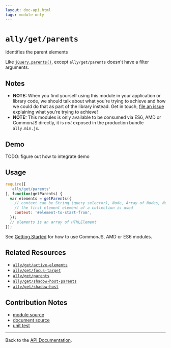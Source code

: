 ```yaml
---
layout: doc-api.html
tags: module-only
---
```


# `ally/get/parents`

Identifies the parent elements

Like [`jQuery.parents()`](http://api.jquery.com/parents/), except `ally/get/parents` doesn't have a filter arguments.


## Notes

* **NOTE:** When you find yourself using this module in your application or library code, we should talk about what you're trying to achieve and how we could do that as part of the library instead. Get in touch, [file an issue](https://github.com/medialize/ally.js/issues) explaining what you're trying to achieve!
* **NOTE:** This modules is only available to be consumed via ES6, AMD or CommonJS directly, it is *not* exposed in the production bundle `ally.min.js`.


## Demo

TODO: figure out how to integrate demo


## Usage

```js
require([
  'ally/get/parents'
], function(getParents) {
  var elements = getParents({
    // context can be String (query selector), Node, Array of Nodes, NodeList, HTMLCollection
    // the first element element of a collection is used
    context: '#element-to-start-from',
  });
  // elements is an array of HTMLElement
});
```

See [Getting Started](../../getting-started.md) for how to use CommonJS, AMD or ES6 modules.


## Related Resources

* [`ally/get/active-elements`](active-elements.md)
* [`ally/get/focus-target`](focus-target.md)
* [`ally/get/parents`](parents.md)
* [`ally/get/shadow-host-parents`](shadow-host-parents.md)
* [`ally/get/shadow-host`](shadow-host.md)


## Contribution Notes

* [module source](https://github.com/medialize/ally.js/blob/master/src/get/parents.js)
* [document source](https://github.com/medialize/ally.js/blob/master/docs/api/get/parents.md)
* [unit test](https://github.com/medialize/ally.js/blob/master/test/unit/get.parents.test.js)


---

Back to the [API Documentation](../README.md).

